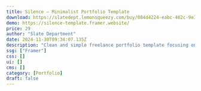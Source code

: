 ```yaml
---
title: Silence — Minimalist Portfolio Template
download: https://slatedept.lemonsqueezy.com/buy/084d4224-eabc-462c-9e35-f37cd206b42c
demo: https://silence-template.framer.website/
price: 29
author: "Slate Department"
date: 2024-11-30T09:34:07.135Z
description: "Clean and simple freelance portfolio template focusing on simplicity and cleanliness."
ssg: ["Framer"]
css: []
ui: []
cms: []
category: [Portfolio]
draft: false
---
```

